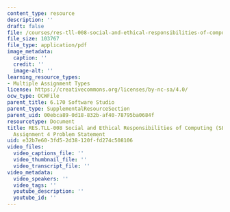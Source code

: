 ```yaml
---
content_type: resource
description: ''
draft: false
file: /courses/res-tll-008-social-and-ethical-responsibilities-of-computing-serc/e32b7e603fd52d38120ffd274c508106_MITRES-TLL-008F21-6170hw4.pdf
file_size: 103767
file_type: application/pdf
image_metadata:
  caption: ''
  credit: ''
  image-alt: ''
learning_resource_types:
- Multiple Assignment Types
license: https://creativecommons.org/licenses/by-nc-sa/4.0/
ocw_type: OCWFile
parent_title: 6.170 Software Studio
parent_type: SupplementalResourceSection
parent_uid: 00ebca89-0d18-832b-af40-78795ba0684f
resourcetype: Document
title: RES.TLL-008 Social and Ethical Responsibilities of Computing (SERC), 6.170
  Assignment 4 Problem Statement
uid: e32b7e60-3fd5-2d38-120f-fd274c508106
video_files:
  video_captions_file: ''
  video_thumbnail_file: ''
  video_transcript_file: ''
video_metadata:
  video_speakers: ''
  video_tags: ''
  youtube_description: ''
  youtube_id: ''
---
```

